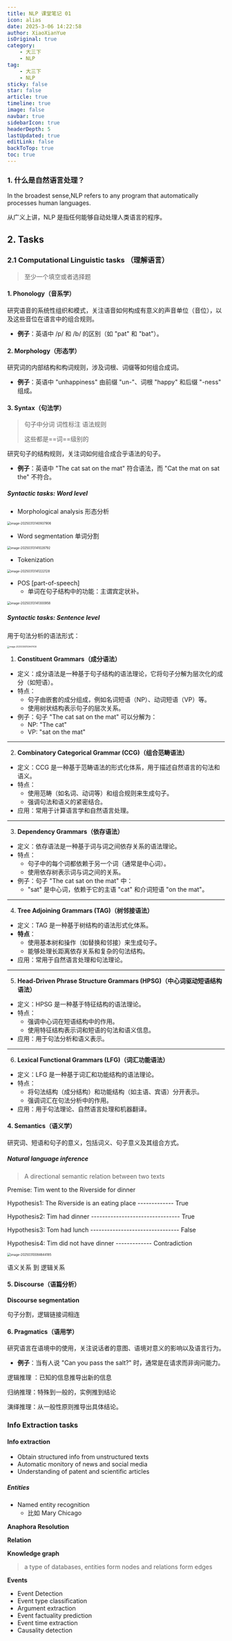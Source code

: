 ```yaml
---
title: NLP 课堂笔记 01
icon: alias
date: 2025-3-06 14:22:58
author: XiaoXianYue
isOriginal: true
category: 
    - 大三下
    - NLP
tag:
    - 大三下
    - NLP
sticky: false
star: false
article: true
timeline: true
image: false
navbar: true
sidebarIcon: true
headerDepth: 5
lastUpdated: true
editLink: false
backToTop: true
toc: true
---
```




### 1. 什么是自然语言处理？

In the broadest sense,NLP refers to any program  that automatically processes human languages.

从广义上讲，NLP 是指任何能够自动处理人类语言的程序。



## 2. Tasks

### 2.1 Computational Linguistic tasks （理解语言）

> 至少一个填空或者选择题

#### 1. **Phonology（音系学）**

研究语音的系统性组织和模式，关注语音如何构成有意义的声音单位（音位），以及这些音位在语言中的组合规则。

- **例子**：英语中 /p/ 和 /b/ 的区别（如 "pat" 和 "bat"）。



#### 2. **Morphology（形态学）**

研究词的内部结构和构词规则，涉及词根、词缀等如何组合成词。

- **例子**：英语中 "unhappiness" 由前缀 "un-"、词根 "happy" 和后缀 "-ness" 组成。



#### 3. **Syntax（句法学）**

> 句子中分词 词性标注 语法规则
>
> 这些都是==词==级别的

研究句子的结构规则，关注词如何组合成合乎语法的句子。

- **例子**：英语中 "The cat sat on the mat" 符合语法，而 "Cat the mat on sat the" 不符合。

##### Syntactic tasks: Word level

- Morphological analysis 形态分析

<img src="./01.assets/image-20250313140937906.png" alt="image-20250313140937906" style="zoom:50%;" />

- Word segmentation 单词分割

<img src="./01.assets/image-20250313141028792.png" alt="image-20250313141028792" style="zoom:50%;" />

- Tokenization

<img src="./01.assets/image-20250313141222128.png" alt="image-20250313141222128" style="zoom:50%;" />



- POS [part-of-speech]
    - 单词在句子结构中的功能：主谓宾定状补。

<img src="./01.assets/image-20250313141300958.png" alt="image-20250313141300958" style="zoom:50%;" />

##### Syntactic tasks: Sentence level

用于句法分析的语法形式：

<img src="./01.assets/image-20250306150447438.png" alt="image-20250306150447438" style="zoom:33%;" />

1. **Constituent Grammars（成分语法）**

- 定义：成分语法是一种基于句子结构的语法理论，它将句子分解为层次化的成分（如短语）。
- 特点：
    - 句子由嵌套的成分组成，例如名词短语（NP）、动词短语（VP）等。
    - 使用树状结构表示句子的层次关系。
- 例子：句子 "The cat sat on the mat" 可以分解为：
    - NP: "The cat"
    - VP: "sat on the mat"

------

2. **Combinatory Categorical Grammar (CCG)（组合范畴语法）**

- 定义：CCG 是一种基于范畴语法的形式化体系，用于描述自然语言的句法和语义。
- 特点：
    - 使用范畴（如名词、动词等）和组合规则来生成句子。
    - 强调句法和语义的紧密结合。
- 应用：常用于计算语言学和自然语言处理。

------

3. **Dependency Grammars（依存语法）**

- 定义：依存语法是一种基于词与词之间依存关系的语法理论。
- 特点：
    - 句子中的每个词都依赖于另一个词（通常是中心词）。
    - 使用依存树表示词与词之间的关系。
- 例子：句子 "The cat sat on the mat" 中：
    - "sat" 是中心词，依赖于它的主语 "cat" 和介词短语 "on the mat"。

------

4. **Tree Adjoining Grammars (TAG)（树邻接语法）**

- 定义：TAG 是一种基于树结构的语法形式化体系。
- ****特点****：
    - 使用基本树和操作（如替换和邻接）来生成句子。
    - 能够处理长距离依存关系和复杂的句法结构。
- 应用：常用于自然语言处理和句法理论。

------

5. **Head-Driven Phrase Structure Grammars (HPSG)（中心词驱动短语结构语法）**

- 定义：HPSG 是一种基于特征结构的语法理论。
- 特点：
    - 强调中心词在短语结构中的作用。
    - 使用特征结构表示词和短语的句法和语义信息。
- 应用：用于句法分析和语义表示。

------

6. **Lexical Functional Grammars (LFG)（词汇功能语法）**

- 定义：LFG 是一种基于词汇和功能结构的语法理论。
- 特点：
    - 将句法结构（成分结构）和功能结构（如主语、宾语）分开表示。
    - 强调词汇在句法分析中的作用。
- 应用：用于句法理论、自然语言处理和机器翻译。



#### 4. **Semantics（语义学）**

研究词、短语和句子的意义，包括词义、句子意义及其组合方式。

##### Natural language inference

>  A directional semantic relation between two texts

Premise: Tim went to the Riverside for dinner

Hypothesis1: The Riverside is an eating place ------------- True 

Hypothesis2: Tim had dinner -------------------------------- True 

Hypothesis3: Tom had lunch -------------------------------- False 

Hypothesis4: Tim did not have dinner ------------- Contradiction

<img src="./01.assets/image-20250310084644185.png" alt="image-20250310084644185" style="zoom: 50%;" />

语义关系 到 逻辑关系



#### 5. **Discourse（语篇分析）**

**Discourse segmentation**

句子分割，逻辑链接词相连



#### 6. **Pragmatics（语用学）**

研究语言在语境中的使用，关注说话者的意图、语境对意义的影响以及语言行为。

- **例子**：当有人说 "Can you pass the salt?" 时，通常是在请求而非询问能力。

逻辑推理 ：已知的信息推导出新的信息

归纳推理：特殊到一般的，实例推到结论

演绎推理：从一般性原则推导出具体结论。

### Info Extraction tasks

#### Info extraction

- Obtain structured info from unstructured texts
- Automatic monitory of news and social media
- Understanding of patent and scientific articles

##### Entities

- Named entity recognition
    - 比如 Mary Chicago

**Anaphora Resolution**

**Relation**

**Knowledge graph**

> a type of databases, entities form nodes and relations form edges

**Events**

- Event Detection
- Event type classification
- Argument extraction
- Event factuality prediction
- Event time extraction
- Causality detection
